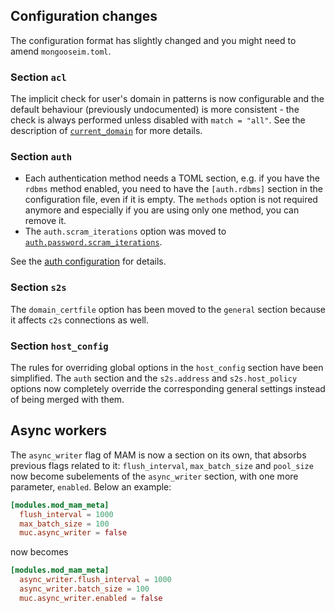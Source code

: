 ## Configuration changes

The configuration format has slightly changed and you might need to amend `mongooseim.toml`.

### Section `acl`

The implicit check for user's domain in patterns is now configurable and the default behaviour (previously undocumented) is more consistent - the check is always performed unless disabled with `match = "all"`.
See the description of [`current_domain`](../configuration/acl.md#aclmatch) for more details.

### Section `auth`

* Each authentication method needs a TOML section, e.g. if you have the `rdbms` method enabled, you need to have the `[auth.rdbms]` section in the configuration file, even if it is empty. The `methods` option is not required anymore and especially if you are using only one method, you can remove it.
* The `auth.scram_iterations` option was moved to [`auth.password.scram_iterations`](../configuration/auth.md#authpasswordscram_iterations).

See the [auth configuration](../configuration/auth.md) for details.

### Section `s2s`

The `domain_certfile` option has been moved to the `general` section because it affects `c2s` connections as well.

### Section `host_config`

The rules for overriding global options in the `host_config` section have been simplified. The `auth` section and the `s2s.address` and `s2s.host_policy` options now completely override the corresponding general settings instead of being merged with them.

## Async workers

The `async_writer` flag of MAM is now a section on its own, that absorbs previous flags related to it: `flush_interval`, `max_batch_size` and `pool_size` now become subelements of the `async_writer` section, with one more parameter, `enabled`. Below an example:

```toml
[modules.mod_mam_meta]
  flush_interval = 1000
  max_batch_size = 100
  muc.async_writer = false
```
now becomes
```toml
[modules.mod_mam_meta]
  async_writer.flush_interval = 1000
  async_writer.batch_size = 100
  muc.async_writer.enabled = false
```
